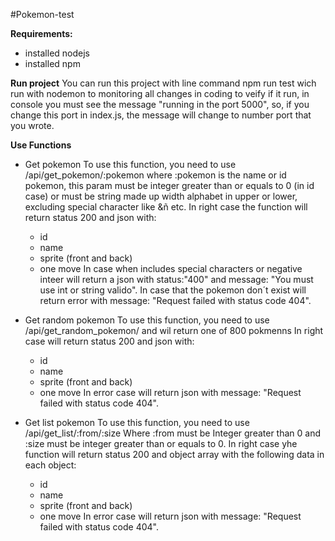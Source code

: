 #Pokemon-test


**Requirements:**
- installed nodejs
- installed npm

**Run project**
You can run this project with line command npm run test wich run with nodemon to monitoring all changes in coding
to veify if it run, in console you must see the message "running in the port 5000", so, if you change this port in index.js, the message will change to number port that you wrote.

**Use Functions**
- Get pokemon
  To use this function, you need to use /api/get_pokemon/:pokemon
  where :pokemon is the name or id pokemon, this param must be integer greater than or equals to 0 (in id case) or must be string made up width alphabet in upper or lower, excluding special character like $%&$&ñ etc.
  In right case the function will return status 200 and json with:
   - id
   - name
   - sprite (front and back)
   - one move
  In case when includes special characters or negative inteer will return a json with status:"400" and message: "You must use int or string valido".
  In case that the pokemon don´t exist will return error with  message: "Request failed with status code 404".

- Get random pokemon
   To use this function, you need to use /api/get_random_pokemon/ and wil return one of 800 pokmenns
    In right case will return status 200 and json with:
   - id
   - name
   - sprite (front and back)
   - one move
  In error case will return json  with  message: "Request failed with status code 404".
  
- Get list pokemon
   To use this function, you need to use /api/get_list/:from/:size
   Where :from must be Integer greater than 0 and :size must be integer greater than or equals to 0.
    In right case yhe function will return status 200 and object array with the following data in each object:
   - id
   - name
   - sprite (front and back)
   - one move
  In error case will return json  with  message: "Request failed with status code 404".
  
  
